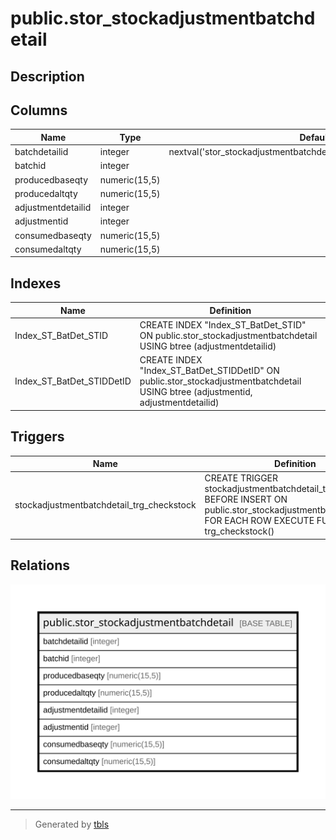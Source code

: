# public.stor_stockadjustmentbatchdetail

## Description

## Columns

| Name | Type | Default | Nullable | Children | Parents | Comment |
| ---- | ---- | ------- | -------- | -------- | ------- | ------- |
| batchdetailid | integer | nextval('stor_stockadjustmentbatchdetail_batchdetailid_seq'::regclass) | false |  |  |  |
| batchid | integer |  | true |  |  |  |
| producedbaseqty | numeric(15,5) |  | true |  |  |  |
| producedaltqty | numeric(15,5) |  | true |  |  |  |
| adjustmentdetailid | integer |  | true |  |  |  |
| adjustmentid | integer |  | true |  |  |  |
| consumedbaseqty | numeric(15,5) |  | true |  |  |  |
| consumedaltqty | numeric(15,5) |  | true |  |  |  |

## Indexes

| Name | Definition |
| ---- | ---------- |
| Index_ST_BatDet_STID | CREATE INDEX "Index_ST_BatDet_STID" ON public.stor_stockadjustmentbatchdetail USING btree (adjustmentdetailid) |
| Index_ST_BatDet_STIDDetID | CREATE INDEX "Index_ST_BatDet_STIDDetID" ON public.stor_stockadjustmentbatchdetail USING btree (adjustmentid, adjustmentdetailid) |

## Triggers

| Name | Definition |
| ---- | ---------- |
| stockadjustmentbatchdetail_trg_checkstock | CREATE TRIGGER stockadjustmentbatchdetail_trg_checkstock BEFORE INSERT ON public.stor_stockadjustmentbatchdetail FOR EACH ROW EXECUTE FUNCTION trg_checkstock() |

## Relations

![er](public.stor_stockadjustmentbatchdetail.svg)

---

> Generated by [tbls](https://github.com/k1LoW/tbls)
